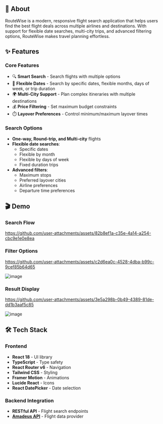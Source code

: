 ## 🚀 About

RouteWise is a modern, responsive flight search application that helps users find the best flight deals across multiple airlines and destinations. With support for flexible date searches, multi-city trips, and advanced filtering options, RouteWise makes travel planning effortless.

## ✨ Features

### Core Features
- 🔍 **Smart Search** - Search flights with multiple options
- 📅 **Flexible Dates** - Search by specific dates, flexible months, days of week, or trip duration
- 🌍 **Multi-City Support** - Plan complex itineraries with multiple destinations
- 💰 **Price Filtering** - Set maximum budget constraints
- ⏱️ **Layover Preferences** - Control minimum/maximum layover times

### Search Options
- **One-way, Round-trip, and Multi-city** flights
- **Flexible date searches**:
  - Specific dates
  - Flexible by month
  - Flexible by days of week
  - Fixed duration trips
- **Advanced filters**:
  - Maximum stops
  - Preferred layover cities
  - Airline preferences
  - Departure time preferences

## 🎬 Demo

### Search Flow
https://github.com/user-attachments/assets/82b8ef1a-c35e-4a14-a254-cbc9e1e0e8ea

### Filter Options
https://github.com/user-attachments/assets/c2d6ea0c-4528-4dba-b99c-9cef85b64d65

![image](https://github.com/user-attachments/assets/42fc0fc4-173b-461c-ba51-6e5659bff116)


### Result Display
https://github.com/user-attachments/assets/3e5a298b-0b49-4389-81de-dd1b3aaf5c85

![image](https://github.com/user-attachments/assets/31fa51a0-19a3-400a-b831-f9e5c8585b24)



## 🛠️ Tech Stack

### Frontend
- **React 18** - UI library
- **TypeScript** - Type safety
- **React Router v6** - Navigation
- **Tailwind CSS** - Styling
- **Framer Motion** - Animations
- **Lucide React** - Icons
- **React DatePicker** - Date selection

### Backend Integration
- **RESTful API** - Flight search endpoints
- [**Amadeus API**](https://developers.amadeus.com/) - Flight data provider
